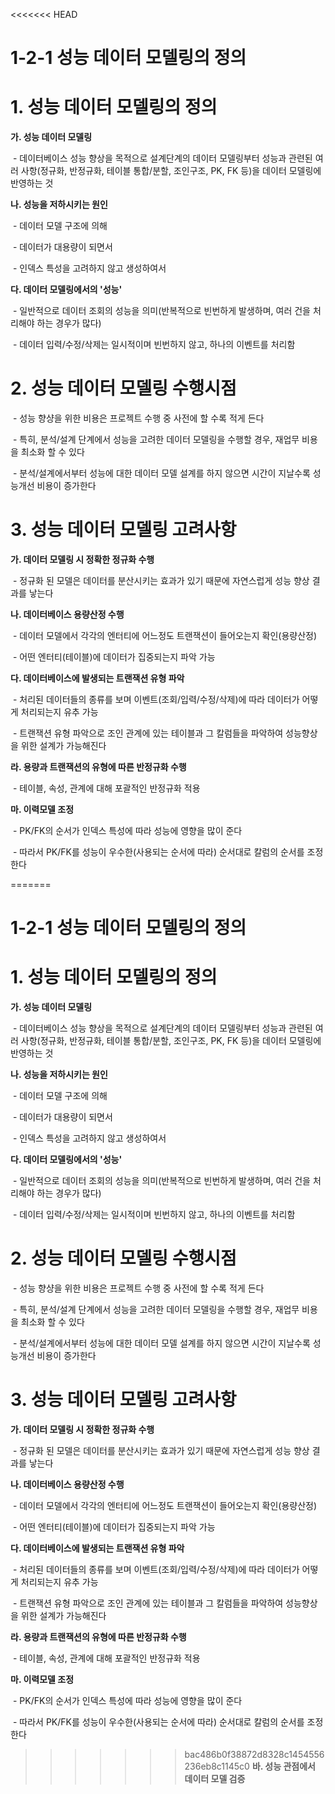 <<<<<<< HEAD
# 1-2-1 성능 데이터 모델링의 정의



# 1. 성능 데이터 모델링의 정의

**가. 성능 데이터 모델링**

​    \- 데이터베이스 성능 향상을 목적으로 설계단계의 데이터 모델링부터 성능과 관련된 여러 사항(정규화, 반정규화, 테이블 통합/분할, 조인구조, PK, FK 등)을 데이터 모델링에 반영하는 것

**나. 성능을 저하시키는 원인**

​    \- 데이터 모델 구조에 의해

​    \- 데이터가 대용량이 되면서 

​    \- 인덱스 특성을 고려하지 않고 생성하여서

**다. 데이터 모델링에서의 '성능'**

​    \- 일반적으로 데이터 조회의 성능을 의미(반복적으로 빈번하게 발생하며, 여러 건을 처리해야 하는 경우가 많다)

​    \- 데이터 입력/수정/삭제는 일시적이며 빈번하지 않고, 하나의 이벤트를 처리함



# 2. 성능 데이터 모델링 수행시점

​    \- 성능 향샹을 위한 비용은 프로젝트 수행 중 사전에 할 수록 적게 든다

​    \- 특히, 분석/설계 단계에서 성능을 고려한 데이터 모델링을 수행할 경우, 재업무 비용을 최소화 할 수 있다

​    \- 분석/설계에서부터 성능에 대한 데이터 모델 설계를 하지 않으면 시간이 지날수록 성능개선 비용이 증가한다



# 3. 성능 데이터 모델링 고려사항

**가. 데이터 모델링 시 정확한 정규화 수행**

​    \- 정규화 된 모델은 데이터를 분산시키는 효과가 있기 때문에 자연스럽게 성능 향상 결과를 낳는다

**나. 데이터베이스 용량산정 수행**

​    \- 데이터 모델에서 각각의 엔터티에 어느정도 트랜잭션이 들어오는지 확인(용량산정)

​    \- 어떤 엔터티(테이블)에 데이터가 집중되는지 파악 가능

**다. 데이터베이스에 발생되는 트랜잭션 유형 파악**

​    \- 처리된 데이터들의 종류를 보며 이벤트(조회/입력/수정/삭제)에 따라 데이터가 어떻게 처리되는지 유추 가능

​    \- 트랜잭션 유형 파악으로 조인 관계에 있는 테이블과 그 칼럼들을 파악하여 성능향상을 위한 설계가 가능해진다

**라. 용량과 트랜잭션의 유형에 따른 반정규화 수행**

​    \- 테이블, 속성, 관계에 대해 포괄적인 반정규화 적용

**마. 이력모델 조정**

​    \- PK/FK의 순서가 인덱스 특성에 따라 성능에 영향을 많이 준다

​    \- 따라서 PK/FK를 성능이 우수한(사용되는 순서에 따라) 순서대로 칼럼의 순서를 조정한다

=======
# 1-2-1 성능 데이터 모델링의 정의



# 1. 성능 데이터 모델링의 정의

**가. 성능 데이터 모델링**

​    \- 데이터베이스 성능 향상을 목적으로 설계단계의 데이터 모델링부터 성능과 관련된 여러 사항(정규화, 반정규화, 테이블 통합/분할, 조인구조, PK, FK 등)을 데이터 모델링에 반영하는 것

**나. 성능을 저하시키는 원인**

​    \- 데이터 모델 구조에 의해

​    \- 데이터가 대용량이 되면서 

​    \- 인덱스 특성을 고려하지 않고 생성하여서

**다. 데이터 모델링에서의 '성능'**

​    \- 일반적으로 데이터 조회의 성능을 의미(반복적으로 빈번하게 발생하며, 여러 건을 처리해야 하는 경우가 많다)

​    \- 데이터 입력/수정/삭제는 일시적이며 빈번하지 않고, 하나의 이벤트를 처리함



# 2. 성능 데이터 모델링 수행시점

​    \- 성능 향샹을 위한 비용은 프로젝트 수행 중 사전에 할 수록 적게 든다

​    \- 특히, 분석/설계 단계에서 성능을 고려한 데이터 모델링을 수행할 경우, 재업무 비용을 최소화 할 수 있다

​    \- 분석/설계에서부터 성능에 대한 데이터 모델 설계를 하지 않으면 시간이 지날수록 성능개선 비용이 증가한다



# 3. 성능 데이터 모델링 고려사항

**가. 데이터 모델링 시 정확한 정규화 수행**

​    \- 정규화 된 모델은 데이터를 분산시키는 효과가 있기 때문에 자연스럽게 성능 향상 결과를 낳는다

**나. 데이터베이스 용량산정 수행**

​    \- 데이터 모델에서 각각의 엔터티에 어느정도 트랜잭션이 들어오는지 확인(용량산정)

​    \- 어떤 엔터티(테이블)에 데이터가 집중되는지 파악 가능

**다. 데이터베이스에 발생되는 트랜잭션 유형 파악**

​    \- 처리된 데이터들의 종류를 보며 이벤트(조회/입력/수정/삭제)에 따라 데이터가 어떻게 처리되는지 유추 가능

​    \- 트랜잭션 유형 파악으로 조인 관계에 있는 테이블과 그 칼럼들을 파악하여 성능향상을 위한 설계가 가능해진다

**라. 용량과 트랜잭션의 유형에 따른 반정규화 수행**

​    \- 테이블, 속성, 관계에 대해 포괄적인 반정규화 적용

**마. 이력모델 조정**

​    \- PK/FK의 순서가 인덱스 특성에 따라 성능에 영향을 많이 준다

​    \- 따라서 PK/FK를 성능이 우수한(사용되는 순서에 따라) 순서대로 칼럼의 순서를 조정한다

>>>>>>> bac486b0f38872d8328c1454556236eb8c1145c0
**바. 성능 관점에서 데이터 모델 검증**